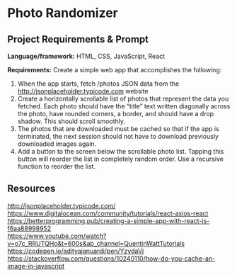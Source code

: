 # Photo Randomizer

## Project Requirements & Prompt

**Language/framework:** HTML, CSS, JavaScript, React

**Requirements:** Create a simple web app that accomplishes the following:

1. When the app starts, fetch /photos JSON data from the http://jsonplaceholder.typicode.com website
2. Create a horizontally scrollable list of photos that represent the data you fetched. Each photo should have the “title” text written diagonally across the photo, have rounded corners, a border, and should have a drop shadow.  This should scroll smoothly.
3. The photos that are downloaded must be cached so that if the app is terminated, the next session should not have to download previously downloaded images again.
4. Add a button to the screen below the scrollable photo list. Tapping this button will reorder the list in completely random order. Use a recursive function to reorder the list.

## Resources
http://jsonplaceholder.typicode.com/  
https://www.digitalocean.com/community/tutorials/react-axios-react  
https://betterprogramming.pub/creating-a-simple-app-with-react-js-f6aa88998952  
https://www.youtube.com/watch?v=o7c_RRUTQHo&t=600s&ab_channel=QuentinWattTutorials  
https://codepen.io/adityajanuardi/pen/YzydaVj  
https://stackoverflow.com/questions/10240110/how-do-you-cache-an-image-in-javascript
